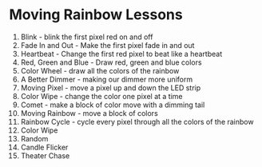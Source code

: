 # Moving Rainbow Lessons

1. Blink - blink the first pixel red on and off
2. Fade In and Out - Make the first pixel fade in and out
3. Heartbeat - Change the first red pixel to beat like a heartbeat
4. Red, Green and Blue - Draw red, green and blue colors
5. Color Wheel - draw all the colors of the rainbow
6. A Better Dimmer - making our dimmer more uniform
7. Moving Pixel - move a pixel up and down the LED strip
8. Color Wipe - change the color one pixel at a time
9. Comet - make a block of color move with a dimming tail
10. Moving Rainbow - move a block of colors 
11. Rainbow Cycle - cycle every pixel through all the colors of the rainbow
12. Color Wipe
13. Random
14. Candle Flicker
15. Theater Chase
